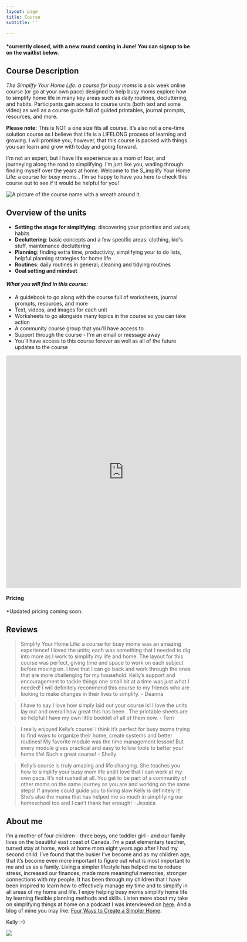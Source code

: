 ```yaml
---
layout: page
title: Course
subtitle: ''

---
```

#### ***currently closed, with a new round coming in June! You can signup to be on the waitlist below.**

## Course Description

_The Simplify Your Home Life: a course for busy moms_ is a six week online course (or go at your own pace) designed to help busy moms explore how to simplify home life in many key areas such as daily routines, decluttering, and habits. Participants gain access to course units (both text and some video) as well as a course guide full of guided printables, journal prompts, resources, and more.

**Please note:** This is NOT a one size fits all course. It’s also not a one-time solution course as I believe that life is a LIFELONG process of learning and growing. I will promise you, however, that this course is packed with things you can learn and grow with today and going forward. 

I'm not an expert, but I have life experience as a mom of four, and journeying along the road to simplifying. I’m just like you, wading through finding myself over the years at home. Welcome to the S_implify Your Home Life: a course for busy moms_. I’m so happy to have you here to check this course out to see if it would be helpful for you!

![A picture of the course name with a wreath around it.](/uploads/143711566_168124874776024_169296773630613994_n.jpg "Simplify Your Home Life: a Course for Busy Moms.")

## Overview of the units

* **Setting the stage for simplifying:** discovering your priorities and values; habits
* **Decluttering**: basic concepts and a few specific areas: clothing, kid's stuff, maintenance decluttering
* **Planning**: finding extra time, productivity, simplifying your to do lists, helpful planning strategies for home life
* **Routines**: daily routines in general; cleaning and tidying routines
* **Goal setting and mindset**

#### _What you will find in this course:_

* A guidebook to go along with the course full of worksheets, journal prompts, resources, and more
* Text, videos, and images for each unit
* Worksheets to go alongside many topics in the course so you can take action
* A community course group that you'll have access to 
* Support through the course - I'm an email or message away 
* You’ll have access to this course forever as well as all of the future updates to the course

<iframe src="https://docs.google.com/forms/d/e/1FAIpQLSdW98wCbIUsUbv4EPGEZ5PJFwwgL2hm5wZr6gOIMX6g-qM3Iw/viewform?embedded=true" width="640" height="633" frameborder="0" marginheight="0" marginwidth="0">Loading…</iframe>

#### Pricing

\*Updated pricing coming soon.

## Reviews

> Simplify Your Home Life: a course for busy moms was an amazing experience! I loved the units; each was something that I needed to dig into more as I work to simplify my life and home. The layout for this course was perfect, giving time and space to work on each subject before moving on. I love that I can go back and work through the ones that are more challenging for my household. Kelly’s support and encouragement to tackle things one small bit at a time was just what I needed! I will definitely recommend this course to my friends who are looking to make changes in their lives to simplify. - Deanna

> I have to say I love how simply laid out your course is! I love the units lay out and overall how great this has been . The printable sheets are so helpful I have my own little booklet of all of them now. - Terri

> I really enjoyed Kelly’s course! I think it’s perfect for busy moms trying to find ways to organize their home, create systems and better routines! My favorite module was the time management lesson! But every module gives practical and easy to follow tools to better your home life! Such a great course! - Shelly

> Kelly’s course is truly amazing and life changing. She teaches you how to simplify your busy mom life and I love that I can work at my own pace. It’s not rushed at all. You get to be part of a community of other moms on the same journey as you are and working on the same steps! If anyone could guide you to living slow Kelly is definitely it! She’s also the mama that has helped me so much in simplifying our homeschool too and I can’t thank her enough! - Jessica

## About me

I’m a mother of four children - three boys, one toddler girl - and our family lives on the beautiful east coast of Canada. I’m a past elementary teacher, turned stay at home, work at home mom eight  years ago after I had my second child. I’ve found that the busier I’ve become and as my children age, that it’s become even more important to figure out what is most important to me and us as a family. Living a simpler lifestyle has helped me to reduce stress, increased our finances, made more meaningful memories, stronger connections with my people. It has been through my children that I have been inspired to learn how to effectively manage my time and to simplify in all areas of my home and life. I enjoy helping busy moms simplify home life by learning flexible planning methods and skills. Listen more about my take on simplifying things at home on a podcast I was interviewed on [here](https://www.stitcher.com/show/make-joy-normal-cozy-homeschooling/episode/keeping-it-simple-an-interview-with-kelly-79787253). And a blog of mine you may like: [Four Ways to Create a Simpler Home](https://www.simplehomemom.com/four-ways-to-create-a-simpler-home/).

Kelly :-)

![](/uploads/headshot.jpg)